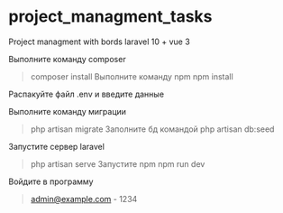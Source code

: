 # project_managment_tasks
Project managment with bords laravel 10 + vue 3

Выполните команду composer
> composer install
Выполните команду npm
> npm install

Распакуйте файл .env и введите данные

Выполните команду миграции
> php artisan migrate
Заполните бд командой
> php artisan db:seed

Запустите сервер laravel
> php artisan serve
Запустите npm
npm run dev

Войдите в программу
> admin@example.com - 1234

